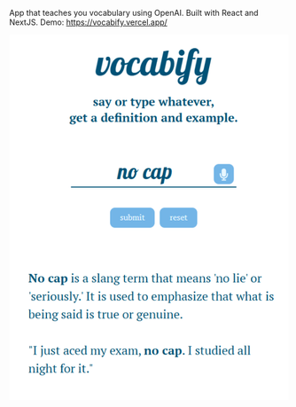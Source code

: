 App that teaches you vocabulary using OpenAI. Built with React and NextJS. Demo: https://vocabify.vercel.app/

![Vocabify Screenshot](public/screen1.png)

